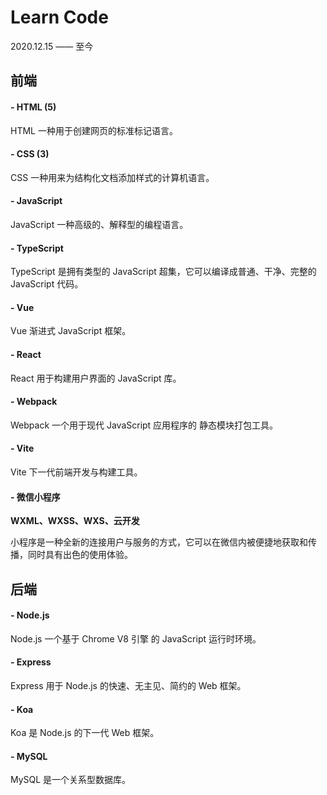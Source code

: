 # Learn Code

2020.12.15 —— 至今

## 前端

#### - HTML (5)

HTML 一种用于创建网页的标准标记语言。

#### - CSS (3)

CSS 一种用来为结构化文档添加样式的计算机语言。

#### - JavaScript

JavaScript 一种高级的、解释型的编程语言。

#### - TypeScript

TypeScript 是拥有类型的 JavaScript 超集，它可以编译成普通、干净、完整的 JavaScript 代码。

#### - Vue

Vue 渐进式 JavaScript 框架。

#### - React

React 用于构建用户界面的 JavaScript 库。

#### - Webpack

Webpack 一个用于现代 JavaScript 应用程序的 静态模块打包工具。

#### - Vite

Vite 下一代前端开发与构建工具。

#### - 微信小程序

**WXML、WXSS、WXS、云开发**

小程序是一种全新的连接用户与服务的方式，它可以在微信内被便捷地获取和传播，同时具有出色的使用体验。

## 后端

#### - Node.js

Node.js 一个基于 Chrome V8 引擎 的 JavaScript 运行时环境。

#### - Express

Express 用于 Node.js 的快速、无主见、简约的 Web 框架。

#### - Koa

Koa 是 Node.js 的下一代 Web 框架。

#### - MySQL

MySQL 是一个关系型数据库。
